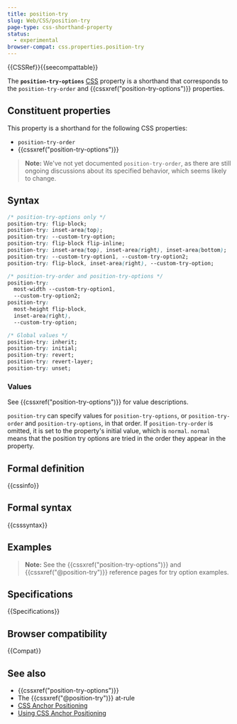 ```yaml
---
title: position-try
slug: Web/CSS/position-try
page-type: css-shorthand-property
status:
  - experimental
browser-compat: css.properties.position-try
---
```


{{CSSRef}}{{seecompattable}}

The **`position-try-options`** [CSS](/en-US/docs/Web/CSS) property is a shorthand that corresponds to the `position-try-order` and {{cssxref("position-try-options")}} properties.

## Constituent properties

This property is a shorthand for the following CSS properties:

- `position-try-order`
- {{cssxref("position-try-options")}}

> **Note:** We've not yet documented `position-try-order`, as there are still ongoing discussions about its specified behavior, which seems likely to change.

## Syntax

```css
/* position-try-options only */
position-try: flip-block;
position-try: inset-area(top);
position-try: --custom-try-option;
position-try: flip-block flip-inline;
position-try: inset-area(top), inset-area(right), inset-area(bottom);
position-try: --custom-try-option1, --custom-try-option2;
position-try: flip-block, inset-area(right), --custom-try-option;

/* position-try-order and position-try-options */
position-try:
  most-width --custom-try-option1,
  --custom-try-option2;
position-try:
  most-height flip-block,
  inset-area(right),
  --custom-try-option;

/* Global values */
position-try: inherit;
position-try: initial;
position-try: revert;
position-try: revert-layer;
position-try: unset;
```

### Values

See {{cssxref("position-try-options")}} for value descriptions.

`position-try` can specify values for `position-try-options`, or `position-try-order` and `position-try-options`, in that order. If `position-try-order` is omitted, it is set to the property's initial value, which is `normal`. `normal` means that the position try options are tried in the order they appear in the property.

## Formal definition

{{cssinfo}}

## Formal syntax

{{csssyntax}}

## Examples

> **Note:** See the {{cssxref("position-try-options")}} and {{cssxref("@position-try")}} reference pages for try option examples.

## Specifications

{{Specifications}}

## Browser compatibility

{{Compat}}

## See also

- {{cssxref("position-try-options")}}
- The {{cssxref("@position-try")}} at-rule
- [CSS Anchor Positioning](/en-US/docs/Web/CSS/CSS_anchor_positioning)
- [Using CSS Anchor Positioning](/en-US/docs/Web/CSS/CSS_anchor_positioning/Using)
